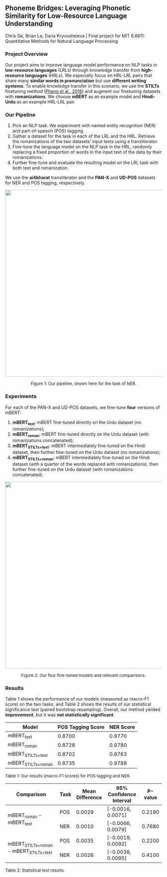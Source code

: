 ## Phoneme Bridges: Leveraging Phonetic Similarity for Low-Resource Language Understanding
Chris Ge, Brian Le, Daria Kryvosheieva | Final project for MIT 6.8611: Quantitative Methods for Natural Language Processing

### Project Overview
Our project aims to improve language model performance on NLP tasks in **low-resource languages** (LRLs) through knowledge transfer from **high-resource languages** (HRLs). We especially focus on HRL-LRL pairs that share many **similar words in pronunciation** but use **different writing systems**. To enable knowledge transfer in this scenario, we use the **STILTs** finetuning method ([Phang et al., 2018](https://arxiv.org/pdf/1811.01088)) and augment our finetuning datasets with **romanizations**. We choose **mBERT** as an example model and **Hindi-Urdu** as an example HRL-LRL pair.

### Our Pipeline
1. Pick an NLP task. We experiment with named entity recognition (NER) and part-of-speech (POS) tagging.
2. Gather a dataset for the task in each of the LRL and the HRL. Retrieve the romanizations of the two datasets’ input texts using a transliterator.
3. Fine-tune the language model on the NLP task in the HRL, randomly replacing a fixed proportion of words in the input text of the data by their romanizations.
4. Further fine-tune and evaluate the resulting model on the LRL task with both text and romanization.

We use the **ai4bharat** transliterator and the **PAN-X** and **UD-POS** datasets for NER and POS tagging, respectively.

<p align="center">
  <kbd><img src="../assets/Pipeline.png" width="600px"></kbd>
  <p align="center" style="font-size: 10pt;">Figure 1: Our pipeline, shown here for the task of NER.</p>
</p>

### Experiments

For each of the PAN-X and UD-POS datasets, we fine-tune **four** versions of mBERT:
1. **mBERT<sub>text</sub>**: mBERT fine-tuned directly on the Urdu dataset (no romanizations);
2. **mBERT<sub>roman</sub>**: mBERT fine-tuned directly on the Urdu dataset (with romanizations concatenated);
3. **mBERT<sub>STILTs+text</sub>**: mBERT intermediately fine-tuned on the Hindi dataset, then further fine-tuned on the Urdu dataset (no romanizations);
4. **mBERT<sub>STILTs+roman</sub>**: mBERT intermediately fine-tuned on the Hindi dataset (with a quarter of the words replaced with romanizations), then further fine-tuned on the Urdu dataset (with romanizations concatenated).

<p align="center">
  <kbd><img src="../assets/Models.JPG" width="600px"></kbd>
  <p align="center" style="font-size: 10pt;">Figure 2: Our four fine-tuned models and relevant comparisons.</p>
</p>

### Results

Table 1 shows the performance of our models (measured as macro-F1 score) on the two tasks, and Table 2 shows the results of our statistical significance test (paired bootstrap resampling). Overall, our method yielded **improvement**, but it was **not statistically significant**.
    
| Model | POS Tagging Score | NER Score |
|-------|-------------------|-----------|
| mBERT<sub>text</sub> | 0.8700 | 0.9770 |
| mBERT<sub>roman</sub> | 0.8728 | 0.9780 |
| mBERT<sub>STILTs+text</sub> | 0.8702 | 0.9763 |
| mBERT<sub>STILTs+roman</sub> | 0.8735 | 0.9788 |

<p style="font-size: 10pt;"> Table 1: Our results (macro-F1 scores) for POS tagging and NER. </p>
    
<table>
    <thead>
        <tr>
            <th>Comparison</th>
            <th>Task</th>
            <th>Mean Difference</th>
            <th>95% Confidence Interval</th>
            <th>P-value</th>
        </tr>
    </thead>
    <tbody>
        <tr>
            <td rowspan=2>mBERT<sub>roman</sub> - mBERT<sub>text</sub></td>
            <td>POS</td>
            <td>0.0029</td>
            <td>[-0.0016, 0.0071]</td>
            <td>0.2180</td>
        </tr>
        <tr>
            <td>NER</td>
            <td>0.0010</td>
            <td>[-0.0066, 0.0079]</td>
            <td>0.7680</td>
        </tr>
        <tr>
            <td rowspan=2>mBERT<sub>STILTs+roman</sub> - mBERT<sub>STILTs+text</sub></td>
            <td>POS</td>
            <td>0.0035</td>
            <td>[-0.0019, 0.0092]</td>
            <td>0.2200</td>
        </tr>
        <tr>
            <td>NER</td>
            <td>0.0026</td>
            <td>[-0.0038, 0.0095]</td>
            <td>0.4100</td>
        </tr>
    </tbody>
</table>

<p style="font-size: 10pt;">Table 2: Statistical test results.</p>

